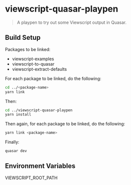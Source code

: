 # viewscript-quasar-playpen

> A playpen to try out some Viewscript output in Quasar.

## Build Setup

Packages to be linked: 
* viewscript-examples
* viewscript-to-quasar
* viewscript-extract-defaults

For each package to be linked, do the following:
``` bash
cd ../<package-name>
yarn link
```

Then:
``` bash
cd ../viewscript-quasar-playpen
yarn install
```

Then again, for each package to be linked, do the following:
``` bash
yarn link <package-name>
```

Finally:
``` bash
quasar dev
```

## Environment Variables
VIEWSCRIPT_ROOT_PATH

